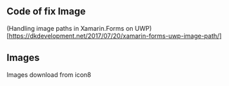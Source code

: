 ## Code of fix Image
(Handling image paths in Xamarin.Forms on UWP)[https://dkdevelopment.net/2017/07/20/xamarin-forms-uwp-image-path/]

## Images
Images download from icon8
